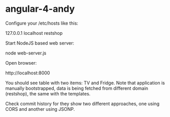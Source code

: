 angular-4-andy
==============

Configure your /etc/hosts like this:

  127.0.0.1 localhost restshop
  
Start NodeJS based web server:

  node web-server.js
  
Open browser:

  http://localhost:8000
  
You should see table with two items: TV and Fridge. Note that application is manually bootstrapped, 
data is being fetched from different domain (restshop), the same with the templates.

Check commit history for they show two different approaches, one using CORS and another using JSONP.
